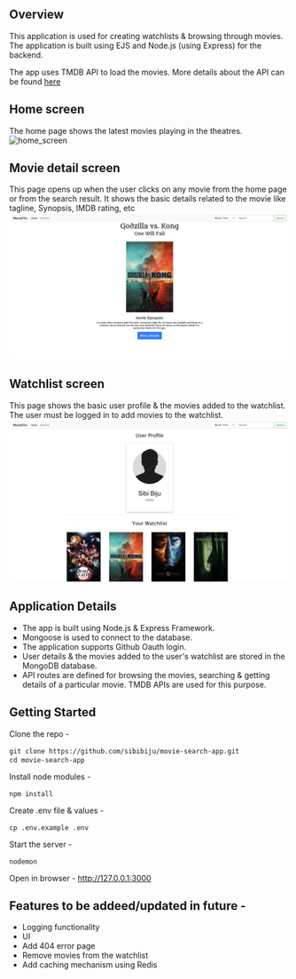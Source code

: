 ## Overview
This application is used for creating watchlists & browsing through movies. The application is built using EJS and Node.js (using Express) for the backend.

The app uses TMDB API to load the movies. More details about the API can be found [here](https://developers.themoviedb.org/3/getting-started/introduction)

## Home screen
The home page shows the latest movies playing in the theatres.
![home_screen](public/images/home.png?raw=true)

## Movie detail screen
This page opens up when the user clicks on any movie from the home page or from the search result. It shows the basic details related to the movie like tagline, Synopsis, IMDB rating, etc
![movie_detail_screen](public/images/movie-info.png?raw=true)

## Watchlist screen
This page shows the basic user profile & the movies added to the watchlist. The user must be logged in to add movies to the watchlist.
![movie_detail_screen](public/images/profile.png?raw=true)


## Application Details
- The app is built using Node.js & Express Framework.
- Mongoose is used to connect to the database.
- The application supports Github Oauth login.
- User details & the movies added to the user's watchlist are stored in the MongoDB database.
- API routes are defined for browsing the movies, searching & getting details of a particular movie. TMDB APIs are used for this purpose.

## Getting Started

Clone the repo -
```
git clone https://github.com/sibibiju/movie-search-app.git
cd movie-search-app
```

Install node modules - 
```
npm install
```

Create .env file & values - 
```
cp .env.example .env
```

Start the server - 
```
nodemon
```

Open in browser - 
http://127.0.0.1:3000

## Features to be addeed/updated in future - 
- Logging functionality
- UI
- Add 404 error page
- Remove movies from the watchlist
- Add caching mechanism using Redis

